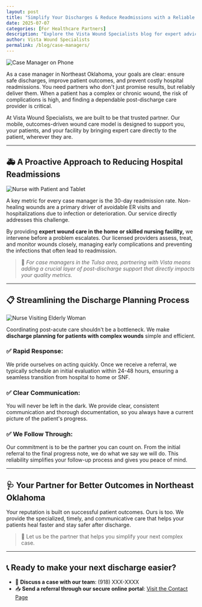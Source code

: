 ```yaml
---
layout: post
title: "Simplify Your Discharges & Reduce Readmissions with a Reliable Wound Care Partner"
date: 2025-07-07
categories: [For Healthcare Partners]
description: "Explore the Vista Wound Specialists blog for expert advice, patient resources, and valuable insights on healing complex wounds and navigating at-home care."
author: Vista Wound Specialists
permalink: /blog/case-managers/
---
```


![Case Manager on Phone](/vistawound/assets/img/case-manager-first.jpg)

As a case manager in Northeast Oklahoma, your goals are clear: ensure safe discharges, improve patient outcomes, and prevent costly hospital readmissions. You need partners who don't just promise results, but reliably deliver them. When a patient has a complex or chronic wound, the risk of complications is high, and finding a dependable post-discharge care provider is critical.

At Vista Wound Specialists, we are built to be that trusted partner. Our mobile, outcomes-driven wound care model is designed to support you, your patients, and your facility by bringing expert care directly to the patient, wherever they are.

---

## 🚑 A Proactive Approach to Reducing Hospital Readmissions

![Nurse with Patient and Tablet](/vistawound/assets/img/case-manager-second.jpg)

A key metric for every case manager is the 30-day readmission rate. Non-healing wounds are a primary driver of avoidable ER visits and hospitalizations due to infection or deterioration. Our service directly addresses this challenge.

By providing **expert wound care in the home or skilled nursing facility,** we intervene before a problem escalates. Our licensed providers assess, treat, and monitor wounds closely, managing early complications and preventing the infections that often lead to readmission.

> 🧠 _For case managers in the Tulsa area, partnering with Vista means adding a crucial layer of post-discharge support that directly impacts your quality metrics._

---

## 📋 Streamlining the Discharge Planning Process

![Nurse Visiting Elderly Woman](/vistawound/assets/img/case-manager-third.jpg)

Coordinating post-acute care shouldn't be a bottleneck. We make **discharge planning for patients with complex wounds** simple and efficient.

### ✅ Rapid Response:

We pride ourselves on acting quickly. Once we receive a referral, we typically schedule an initial evaluation within 24-48 hours, ensuring a seamless transition from hospital to home or SNF.

### ✅ Clear Communication:

You will never be left in the dark. We provide clear, consistent communication and thorough documentation, so you always have a current picture of the patient's progress.

### ✅ We Follow Through:

Our commitment is to be the partner you can count on. From the initial referral to the final progress note, we do what we say we will do. This reliability simplifies your follow-up process and gives you peace of mind.

---

## 🩺 Your Partner for Better Outcomes in Northeast Oklahoma

Your reputation is built on successful patient outcomes. Ours is too. We provide the specialized, timely, and communicative care that helps your patients heal faster and stay safer after discharge.

> 💬 Let us be the partner that helps you simplify your next complex case.

---

## 📞 Ready to make your next discharge easier?

- 📱 **Discuss a case with our team**: (918) XXX-XXXX
- 📥 **Send a referral through our secure online portal**: [Visit the Contact Page](/contact-us)
